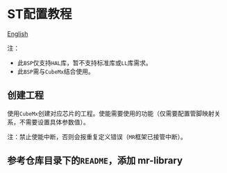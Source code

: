 # ST配置教程

[English](README_EN.md)

注：

- 此`BSP`仅支持`HAL`库，暂不支持标准库或`LL`库需求。
- 此`BSP`需与`CubeMx`结合使用。

## 创建工程

使用`CubeMx`创建对应芯片的工程。使能需要使用的功能（仅需要配置管脚映射关系，不需要设置具体参数值）。

注：禁止使能中断，否则会报重复定义错误（`MR`框架已接管中断）。

## 参考仓库目录下的`README`，添加 mr-library
